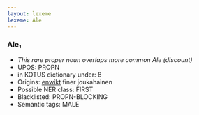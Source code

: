 ```yaml
---
layout: lexeme
lexeme: Ale
---
```


###  Ale₁

* _This rare proper noun overlaps more common *Ale* (discount)_
* UPOS:  PROPN
* in KOTUS dictionary under:  8
* Origins: [enwikt](https://en.wiktionary.org/wiki/Ale) finer joukahainen 
* Possible NER class:  FIRST
* Blacklisted:  PROPN-BLOCKING
* Semantic tags:  MALE

